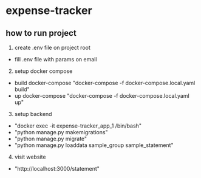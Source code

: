 # expense-tracker
## how to run project
1. create .env file on project root
- fill .env file with params on email

2. setup docker compose
- build docker-compose "docker-compose -f docker-compose.local.yaml build"
- up docker-compose "docker-compose -f docker-compose.local.yaml up"

3. setup backend
- "docker exec -it expense-tracker_app_1 /bin/bash"
- "python manage.py makemigrations"
- "python manage.py migrate"
- "python manage.py loaddata sample_group sample_statement"

4. visit website
- "http://localhost:3000/statement"
